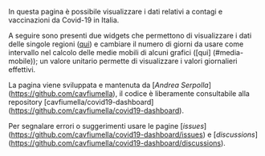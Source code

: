In questa pagina è possibile visualizzare i dati relativi a contagi e
vaccinazioni da Covid-19 in Italia.

A seguire sono presenti due widgets che permettono di visualizzare i dati delle
singole regioni ([qui](#area)) e cambiare il numero di giorni da usare come
intervallo nel calcolo delle medie mobili di alcuni grafici ([qui]
(#media-mobile)); un valore unitario permette di visualizzare i valori
giornalieri effettivi.

La pagina viene sviluppata e mantenuta da [_Andrea Serpolla_]
(https://github.com/cavfiumella), il codice è liberamente consultabile alla
repository [cavfiumella/covid19-dashboard]
(https://github.com/cavfiumella/covid19-dashboard).

Per segnalare errori o suggerimenti usare le pagine [_issues_]
(https://github.com/cavfiumella/covid19-dashboard/issues) e [_discussions_]
(https://github.com/cavfiumella/covid19-dashboard/discussions).
